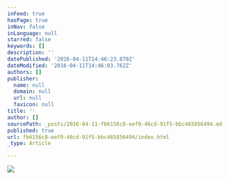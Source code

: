 ```yaml
---
inFeed: true
hasPage: true
inNav: false
inLanguage: null
starred: false
keywords: []
description: ''
datePublished: '2016-04-11T14:46:23.870Z'
dateModified: '2016-04-11T14:46:03.762Z'
authors: []
publisher:
  name: null
  domain: null
  url: null
  favicon: null
title: ''
author: []
sourcePath: _posts/2016-04-11-fb6156c8-eef0-46cd-91f5-bbc465856494.md
published: true
url: fb6156c8-eef0-46cd-91f5-bbc465856494/index.html
_type: Article

---
```

![](https://the-grid-user-content.s3-us-west-2.amazonaws.com/58e4bd49-ce07-46b9-a4a4-542fc7aeea93.jpg)